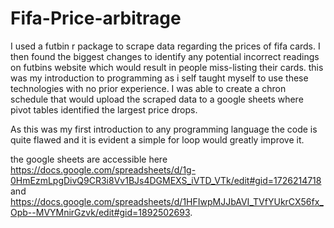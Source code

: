 # Fifa-Price-arbitrage
I used a futbin r package to scrape data regarding the prices of fifa cards. I then found the biggest changes to identify any potential incorrect readings on futbins website which would result in people miss-listing their cards. this was my introduction to programming as i self taught myself to use these technologies with no prior experience. I was able to create a chron schedule that would upload the scraped data to a google sheets where pivot tables identified the largest price drops. 

As this was my first introduction to any programming language the code is quite flawed and it is evident a simple for loop would greatly improve it.

the google sheets are accessible here https://docs.google.com/spreadsheets/d/1g-0HmEzmLpgDivQ9CR3i8Vv1BJs4DGMEXS_iVTD_VTk/edit#gid=1726214718 and https://docs.google.com/spreadsheets/d/1HFIwpMJJbAVI_TVfYUkrCX56fx_Opb--MVYMnirGzvk/edit#gid=1892502693. 
